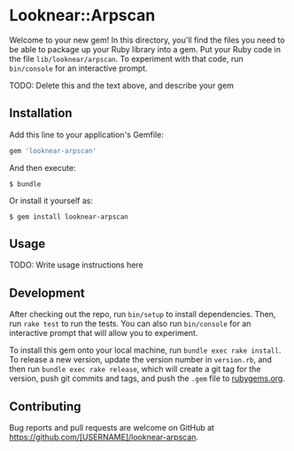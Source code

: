 # Looknear::Arpscan

Welcome to your new gem! In this directory, you'll find the files you need to be able to package up your Ruby library into a gem. Put your Ruby code in the file `lib/looknear/arpscan`. To experiment with that code, run `bin/console` for an interactive prompt.

TODO: Delete this and the text above, and describe your gem

## Installation

Add this line to your application's Gemfile:

```ruby
gem 'looknear-arpscan'
```

And then execute:

    $ bundle

Or install it yourself as:

    $ gem install looknear-arpscan

## Usage

TODO: Write usage instructions here

## Development

After checking out the repo, run `bin/setup` to install dependencies. Then, run `rake test` to run the tests. You can also run `bin/console` for an interactive prompt that will allow you to experiment.

To install this gem onto your local machine, run `bundle exec rake install`. To release a new version, update the version number in `version.rb`, and then run `bundle exec rake release`, which will create a git tag for the version, push git commits and tags, and push the `.gem` file to [rubygems.org](https://rubygems.org).

## Contributing

Bug reports and pull requests are welcome on GitHub at https://github.com/[USERNAME]/looknear-arpscan.

